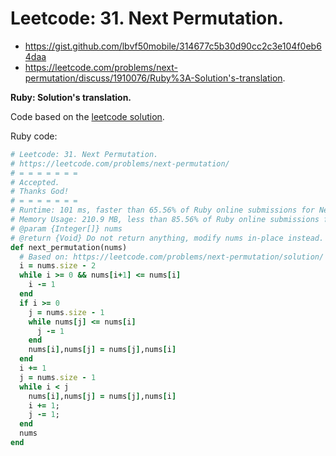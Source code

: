 # Leetcode: 31. Next Permutation.

- https://gist.github.com/lbvf50mobile/314677c5b30d90cc2c3e104f0eb64daa
- https://leetcode.com/problems/next-permutation/discuss/1910076/Ruby%3A-Solution's-translation.

**Ruby: Solution's translation.**

Code based on the [leetcode solution](https://leetcode.com/problems/next-permutation/solution/).

Ruby code:
```Ruby
# Leetcode: 31. Next Permutation.
# https://leetcode.com/problems/next-permutation/
# = = = = = = =
# Accepted.
# Thanks God!
# = = = = = = =
# Runtime: 101 ms, faster than 65.56% of Ruby online submissions for Next Permutation.
# Memory Usage: 210.9 MB, less than 85.56% of Ruby online submissions for Next Permutation.
# @param {Integer[]} nums
# @return {Void} Do not return anything, modify nums in-place instead.
def next_permutation(nums)
  # Based on: https://leetcode.com/problems/next-permutation/solution/
  i = nums.size - 2
  while i >= 0 && nums[i+1] <= nums[i]
    i -= 1
  end
  if i >= 0
    j = nums.size - 1
    while nums[j] <= nums[i]
      j -= 1
    end
    nums[i],nums[j] = nums[j],nums[i]
  end
  i += 1
  j = nums.size - 1
  while i < j
    nums[i],nums[j] = nums[j],nums[i]
    i += 1;
    j -= 1;
  end
  nums
end
```
